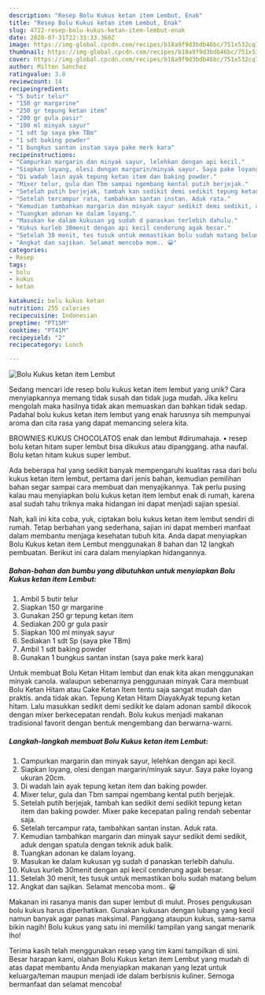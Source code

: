 ```yaml
---
description: "Resep Bolu Kukus ketan item Lembut, Enak"
title: "Resep Bolu Kukus ketan item Lembut, Enak"
slug: 4722-resep-bolu-kukus-ketan-item-lembut-enak
date: 2020-07-31T22:33:33.360Z
image: https://img-global.cpcdn.com/recipes/b18a9f9d3bdb46bc/751x532cq70/bolu-kukus-ketan-item-lembut-foto-resep-utama.jpg
thumbnail: https://img-global.cpcdn.com/recipes/b18a9f9d3bdb46bc/751x532cq70/bolu-kukus-ketan-item-lembut-foto-resep-utama.jpg
cover: https://img-global.cpcdn.com/recipes/b18a9f9d3bdb46bc/751x532cq70/bolu-kukus-ketan-item-lembut-foto-resep-utama.jpg
author: Milton Sanchez
ratingvalue: 3.8
reviewcount: 14
recipeingredient:
- "5 butir telur"
- "150 gr margarine"
- "250 gr tepung ketan item"
- "200 gr gula pasir"
- "100 ml minyak sayur"
- "1 sdt Sp saya pke TBm"
- "1 sdt baking powder"
- "1 bungkus santan instan saya pake merk kara"
recipeinstructions:
- "Campurkan margarin dan minyak sayur, lelehkan dengan api kecil."
- "Siapkan loyang, olesi dengan margarin/minyak sayur. Saya pake loyang ukuran 20cm."
- "Di wadah lain ayak tepung ketan item dan baking powder."
- "Mixer telur, gula dan Tbm sampai ngembang kental putih berjejak."
- "Setelah putih berjejak, tambah kan sedikit demi sedikit tepung ketan item dan baking powder. Mixer pake kecepatan paling rendah sebentar saja."
- "Setelah tercampur rata, tambahkan santan instan. Aduk rata."
- "Kemudian tambahkan margarin dan minyak sayur sedikit demi sedikit, aduk dengan spatula dengan teknik aduk balik."
- "Tuangkan adonan ke dalam loyang."
- "Masukan ke dalam kukusan yg sudah d panaskan terlebih dahulu."
- "Kukus kurleb 30menit dengan api kecil cenderung agak besar."
- "Setelah 30 menit, tes tusuk untuk memastikan bolu sudah matang belum"
- "Angkat dan sajikan. Selamat mencoba mom.. 😀"
categories:
- Resep
tags:
- bolu
- kukus
- ketan

katakunci: bolu kukus ketan 
nutrition: 255 calories
recipecuisine: Indonesian
preptime: "PT15M"
cooktime: "PT41M"
recipeyield: "2"
recipecategory: Lunch

---
```



![Bolu Kukus ketan item Lembut](https://img-global.cpcdn.com/recipes/b18a9f9d3bdb46bc/751x532cq70/bolu-kukus-ketan-item-lembut-foto-resep-utama.jpg)

Sedang mencari ide resep bolu kukus ketan item lembut yang unik? Cara menyiapkannya memang tidak susah dan tidak juga mudah. Jika keliru mengolah maka hasilnya tidak akan memuaskan dan bahkan tidak sedap. Padahal bolu kukus ketan item lembut yang enak harusnya sih mempunyai aroma dan cita rasa yang dapat memancing selera kita.

BROWNIES KUKUS CHOCOLATOS enak dan lembut #dirumahaja. • resep bolu ketan hitam super lembut bisa dikukus atau dipanggang. atha naufal. Bolu ketan hitam kukus super lembut.

Ada beberapa hal yang sedikit banyak mempengaruhi kualitas rasa dari bolu kukus ketan item lembut, pertama dari jenis bahan, kemudian pemilihan bahan segar sampai cara membuat dan menyajikannya. Tak perlu pusing kalau mau menyiapkan bolu kukus ketan item lembut enak di rumah, karena asal sudah tahu triknya maka hidangan ini dapat menjadi sajian spesial.


Nah, kali ini kita coba, yuk, ciptakan bolu kukus ketan item lembut sendiri di rumah. Tetap berbahan yang sederhana, sajian ini dapat memberi manfaat dalam membantu menjaga kesehatan tubuh kita. Anda dapat menyiapkan Bolu Kukus ketan item Lembut menggunakan 8 bahan dan 12 langkah pembuatan. Berikut ini cara dalam menyiapkan hidangannya.

<!--inarticleads1-->

##### Bahan-bahan dan bumbu yang dibutuhkan untuk menyiapkan Bolu Kukus ketan item Lembut:

1. Ambil 5 butir telur
1. Siapkan 150 gr margarine
1. Gunakan 250 gr tepung ketan item
1. Sediakan 200 gr gula pasir
1. Siapkan 100 ml minyak sayur
1. Sediakan 1 sdt Sp (saya pke TBm)
1. Ambil 1 sdt baking powder
1. Gunakan 1 bungkus santan instan (saya pake merk kara)


Untuk membuat Bolu Ketan Hitam lembut dan enak kita akan menggunakan minyak canola. walaupun sebenarnya penggunaan minyak Cara membuat Bolu Ketan Hitam atau Cake Ketan Item tentu saja sangat mudah dan praktis. anda tidak akan. Tepung Ketan Hitam DiayakAyak tepung ketan hitam. Lalu masukkan sedikit demi sedikit ke dalam adonan sambil dikocok dengan mixer berkecepatan rendah. Bolu kukus menjadi makanan tradisional favorit dengan bentuk mengembang dan berwarna-warni. 

<!--inarticleads2-->

##### Langkah-langkah membuat Bolu Kukus ketan item Lembut:

1. Campurkan margarin dan minyak sayur, lelehkan dengan api kecil.
1. Siapkan loyang, olesi dengan margarin/minyak sayur. Saya pake loyang ukuran 20cm.
1. Di wadah lain ayak tepung ketan item dan baking powder.
1. Mixer telur, gula dan Tbm sampai ngembang kental putih berjejak.
1. Setelah putih berjejak, tambah kan sedikit demi sedikit tepung ketan item dan baking powder. Mixer pake kecepatan paling rendah sebentar saja.
1. Setelah tercampur rata, tambahkan santan instan. Aduk rata.
1. Kemudian tambahkan margarin dan minyak sayur sedikit demi sedikit, aduk dengan spatula dengan teknik aduk balik.
1. Tuangkan adonan ke dalam loyang.
1. Masukan ke dalam kukusan yg sudah d panaskan terlebih dahulu.
1. Kukus kurleb 30menit dengan api kecil cenderung agak besar.
1. Setelah 30 menit, tes tusuk untuk memastikan bolu sudah matang belum
1. Angkat dan sajikan. Selamat mencoba mom.. 😀


Makanan ini rasanya manis dan super lembut di mulut. Proses pengukusan bolu kukus harus diperhatikan. Gunakan kukusan dengan lubang yang kecil namun banyak agar panas maksimal. Panggang ataupun kukus, sama-sama bikin nagih! Bolu kukus yang satu ini memiliki tampilan yang sangat menarik lho! 

Terima kasih telah menggunakan resep yang tim kami tampilkan di sini. Besar harapan kami, olahan Bolu Kukus ketan item Lembut yang mudah di atas dapat membantu Anda menyiapkan makanan yang lezat untuk keluarga/teman maupun menjadi ide dalam berbisnis kuliner. Semoga bermanfaat dan selamat mencoba!
